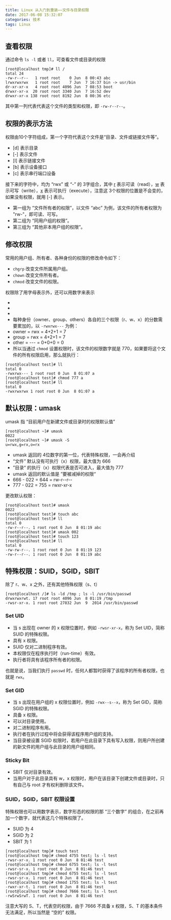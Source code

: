 ```yaml
---
title: Linux 从入门到重装——文件与目录权限
date: 2017-06-08 15:32:07
categories: 技术
tags: Linux
---
```

## 查看权限
通过命令 `ls -l` 或者 `ll`，可查看文件或目录的权限
```
[root@localhost tmp]# ll /
total 24
-rw-r--r--   1 root root    0 Jun  8 00:43 abc
lrwxrwxrwx   1 root root    7 Jun  7 16:37 bin -> usr/bin
dr-xr-xr-x   4 root root 4096 Jun  7 08:53 boot
drwxr-xr-x  20 root root 3340 Jun  7 16:52 dev
drwxr-xr-x 138 root root 8192 Jun  8 00:36 etc
```
其中第一列代表代表这个文件的类型和权限，即 `-rw-r--r--`。

## 权限的表示方法
权限由10个字符组成，第一个字符代表这个文件是“目录、文件或链接文件等”。
* [d] 表示目录
* [-] 表示文件
* [l] 表示链接文件
* [b] 表示设备接口
* [c] 表示串行端口设备

接下来的字符中，均为 “rwx” 或 “-” 的 3字组合，其中 [r] 表示可读（read），[w] 表示可写（write），[x] 表示可执行（execute），注意这 3个权限的位置是不会变的，如果没有权限，就用 [-] 表示。
* 第一组为 “文件所有者的权限”，以文件 “abc” 为例，该文件的所有者权限为 "rw-"，即可读、可写。
* 第二组为 “同用户组的权限”。
* 第三组为 “其他非本用户组的权限”。

## 修改权限
常用的用户组、所有者、各种身份的权限的修改命令如下：
* `chgrp` 改变文件所属用户组。
* `chown` 改变文件所有者。
* `chmod` 改变文件的权限。

权限除了用字母表示外，还可以用数字来表示
* [r]: 4
* [w]: 2
* [x]: 1
* 每种身份（owner、group、others）各自的三个权限（r、w、x）的分数需要累加的，以 `-rwxrwx---` 为例：
* owner = rwx = 4+2+1 = 7
* group = rwx = 4+2+1 = 7
* other = --- = 0+0+0 = 0
* 所以当通过 `chmod` 设置权限时，该文件的权限数字就是 770，如果要将这个文件的所有权限启用，那么就执行：
```
[root@localhost test]# ll
total 0
-rwxrwx--- 1 root root 0 Jun  8 01:07 a
[root@localhost test]# chmod 777 a
[root@localhost test]# ll
total 0
-rwxrwxrwx 1 root root 0 Jun  8 01:07 a

```

## 默认权限：umask
umask 指 “目前用户在新建文件或目录时的权限默认值”
```
[root@localhost ~]# umask
0022
[root@localhost ~]# umask -S
u=rwx,g=rx,o=rx
```
* umask 返回的 4位数字的第一位，代表特殊权限，一会再介绍
* “文件” 默认没有可执行（x）权限，最大值为 666
* ”目录“ 的执行（x）权限代表是否可进入，最大值为 777
* umask 返回的默认值是 ”要被减掉的权限“
* 666 - 022 = 644 = rw-r--r--
* 777 - 022 = 755 = rwxr-xr-x

更改默认权限：
```
[root@localhost test]# umask
0022
[root@localhost test]# touch abc
[root@localhost test]# ll
total 0
-rw-r--r--. 1 root root 0 Jun  8 01:19 abc
[root@localhost test]# umask 002
[root@localhost test]# touch 123
[root@localhost test]# ll
total 0
-rw-rw-r--. 1 root root 0 Jun  8 01:19 123
-rw-r--r--. 1 root root 0 Jun  8 01:19 abc
```

## 特殊权限：SUID，SGID，SBIT
除了 r、w、x 之外，还有其他特殊权限（s、t）
```
[root@localhost /]# ls -ld /tmp ; ls -l /usr/bin/passwd
drwxrwxrwt. 17 root root 4096 Jun  8 01:19 /tmp
-rwsr-xr-x. 1 root root 27832 Jun  9  2014 /usr/bin/passwd
```

### Set UID
* 当 s 出现在 owner 的 x 权限位置时，例如 `-rwsr-xr-x`，称为 Set UID，简称 SUID 的特殊权限。
* 具有 x 权限。
* SUID 仅对二进制程序有效。
* 本权限仅在程序执行时（run-time）有效。
* 执行者将具有该程序所有者的权限。

也就是说，当我们执行 `passwd` 时，任何人都暂时获得了该程序的所有者权限，也就是 `rwx`。

### Set GID
* 当 s 出现在用户组的 x 权限位置时，例如 `-rwx--s--x`，称为 Set GID，简称 SGID 的特殊权限。
* 具备 x 权限。
* 可以对目录使用。
* 对二进制程序有用。
* 执行者在执行过程中将会获得该程序用户组的支持。
* 当目录被设置 SGID 权限时，若用户在此目录下具有写入权限，则用户所创建的新文件的用户组与此目录的用户组相同。

### Sticky Bit
* SBIT 仅对目录有效。
* 当用户对于此目录具有 w，x 权限时，用户在该目录下创建文件或目录时，只有自己与 root 才有权利删除该文件。

### SUID，SGID，SBIT 权限设置
特殊权限也可以用数字表示，数字形态的权限的那 “三个数字” 的组合，在之前再加一个数字，就代表这几个特殊权限了。
* SUID 为 4
* SGID 为 2
* SBIT 为 1

```
[root@localhost tmp]# touch test
[root@localhost tmp]# chmod 4755 test; ls -l test
-rwsr-xr-x. 1 root root 0 Jun  8 01:46 test
[root@localhost tmp]# chmod 6755 test; ls -l test
-rwsr-sr-x. 1 root root 0 Jun  8 01:46 test
[root@localhost tmp]# chmod 6755 test; ls -l test
-rwsr-sr-x. 1 root root 0 Jun  8 01:46 test
[root@localhost tmp]# chmod 1755 test; ls -l test
-rwxr-xr-t. 1 root root 0 Jun  8 01:46 test
[root@localhost tmp]# chmod 7666 test; ls -l test
-rwSrwSrwT. 1 root root 0 Jun  8 01:46 test
```
注意大写的 S、T，代表空的权限，由于 7666 不具备 x 权限，S、T 的基本条件无法满足，所以当然是 “空的” 权限。
